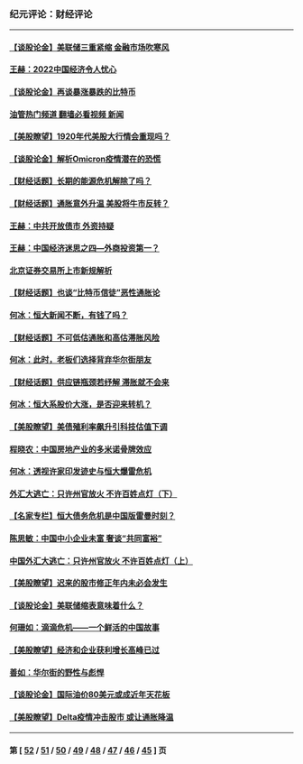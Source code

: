 ### 纪元评论：财经评论
---
#### [【谈股论金】美联储三重紧缩 金融市场吹寒风](../../pages/nsc1026/n13487202.md?01120330) 
#### [王赫：2022中国经济令人忧心](../../pages/nsc1026/n13480433.md?01120330) 
#### [【谈股论金】再谈暴涨暴跌的比特币](../../pages/nsc1026/n13428036.md?01120330) 
#### [油管热门频道 翻墙必看视频 新闻](ok?01120330)
#### [【美股瞭望】1920年代美股大行情会重现吗？](../../pages/nsc1026/n13425425.md?01120330) 
#### [【谈股论金】解析Omicron疫情潜在的恐慌](../../pages/nsc1026/n13403704.md?01120330) 
#### [【财经话题】长期的能源危机解除了吗？](../../pages/nsc1026/n13378041.md?01120330) 
#### [【财经话题】通胀意外升温 美股将牛市反转？](../../pages/nsc1026/n13370659.md?01120330) 
#### [王赫：中共开放债市 外资持疑](../../pages/nsc1026/n13366203.md?01120330) 
#### [王赫：中国经济迷思之四—外商投资第一？](../../pages/nsc1026/n13354150.md?01120330) 
#### [北京证券交易所上市新规解析](../../pages/nsc1026/n13348292.md?01120330) 
#### [【财经话题】也谈“比特币信徒”恶性通胀论](../../pages/nsc1026/n13331972.md?01120330) 
#### [何冰：恒大新闻不断，有钱了吗？](../../pages/nsc1026/n13325002.md?01120330) 
#### [【财经话题】不可低估通胀和高估滞胀风险](../../pages/nsc1026/n13300505.md?01120330) 
#### [何冰：此时，老板们选择背弃华尔街朋友](../../pages/nsc1026/n13295291.md?01120330) 
#### [【财经话题】供应链瓶颈若纾解 滞胀就不会来](../../pages/nsc1026/n13286759.md?01120330) 
#### [何冰：恒大系股价大涨，是否迎来转机？](../../pages/nsc1026/n13276822.md?01120330) 
#### [【美股瞭望】美债殖利率飙升引科技估值下调](../../pages/nsc1026/n13267775.md?01120330) 
#### [程晓农：中国房地产业的多米诺骨牌效应](../../pages/nsc1026/n13259673.md?01120330) 
#### [何冰：透视许家印发迹史与恒大爆雷危机](../../pages/nsc1026/n13253937.md?01120330) 
#### [外汇大逃亡：只许州官放火 不许百姓点灯（下）](../../pages/nsc1026/n13245748.md?01120330) 
#### [【名家专栏】恒大债务危机是中国版雷曼时刻？](../../pages/nsc1026/n13242613.md?01120330) 
#### [陈思敏：中国中小企业未富 奢谈“共同富裕”](../../pages/nsc1026/n13241213.md?01120330) 
#### [中国外汇大逃亡：只许州官放火 不许百姓点灯（上）](../../pages/nsc1026/n13228773.md?01120330) 
#### [【美股瞭望】迟来的股市修正年内未必会发生](../../pages/nsc1026/n13223100.md?01120330) 
#### [【谈股论金】美联储缩表意味着什么？](../../pages/nsc1026/n13174610.md?01120330) 
#### [何珊如：滴滴危机——一个鲜活的中国故事](../../pages/nsc1026/n13151962.md?01120330) 
#### [【美股瞭望】经济和企业获利增长高峰已过](../../pages/nsc1026/n13134466.md?01120330) 
#### [善如：华尔街的野性与彪悍](../../pages/nsc1026/n13112664.md?01120330) 
#### [【谈股论金】国际油价80美元或成近年天花板](../../pages/nsc1026/n13108524.md?01120330) 
#### [【美股瞭望】Delta疫情冲击股市 或让通胀降温](../../pages/nsc1026/n13100297.md?01120330) 

---
#### 第 [ [52](./52.md?01120330) / [51](./51.md?01120330) / [50](./50.md?01120330) / [49](./49.md?01120330) / [48](./48.md?01120330) / [47](./47.md?01120330) / [46](./46.md?01120330) / [45](./45.md?01120330) ] 页
